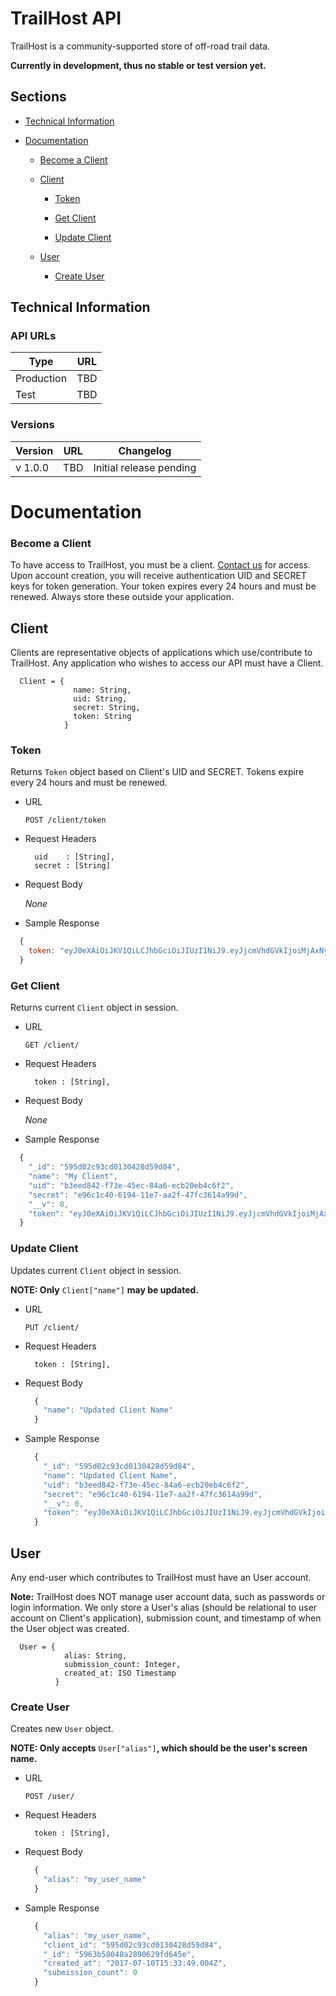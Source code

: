 # TrailHost API

TrailHost is a community-supported store of off-road trail data.

**Currently in development, thus no stable or test version yet.**

## Sections

* [Technical Information](#technical-information)

* [Documentation](#documentation)

  * [Become a Client](#become-a-client)

  * [Client](#client)

    * [Token](#token)

    * [Get Client](#get-client)

    * [Update Client](#update-client)

  * [User](#user)

    * [Create User](#create-user)

## Technical Information
### API URLs

| Type | URL |
| ------ | ------ |
| Production | TBD |
| Test | TBD |

### Versions

| Version | URL | Changelog |
| ----- | ------ | ------ |
| v 1.0.0 | TBD | Initial release pending |

# Documentation
### Become a Client
To have access to TrailHost, you must be a client. [Contact us](mailto:shelby@shelbysolomon.net) for access. Upon account creation, you will receive authentication UID and SECRET keys for token generation. Your token expires every 24 hours and must be renewed. Always store these outside your application.

## Client

Clients are representative objects of applications which use/contribute to TrailHost. Any application who wishes to access our API must have a Client.

```
  Client = {
              name: String,
              uid: String,
              secret: String,
              token: String
            }
```

### Token

  Returns `Token` object based on Client's UID and SECRET. Tokens expire every 24 hours and must be renewed.

  * URL

    `POST /client/token`

  * Request Headers

    ```
      uid    : [String],
      secret : [String]
    ```

  * Request Body

    *None*

  * Sample Response
  ```javascript
    {
      token: "eyJ0eXAiOiJKV1QiLCJhbGciOiJIUzI1NiJ9.eyJjcmVhdGVkIjoiMjAxNy0wNy0wNVQxNzowNzo1MS4yOTRaIn0.dDIeUGZ52xVDrUXa5itPzTgmPfQxmfbWs-E8iXF0h1A"
    }
  ```

### Get Client

  Returns current `Client` object in session.

  * URL

    `GET /client/`

  * Request Headers

    ```
      token : [String],
    ```

  * Request Body

    *None*

  * Sample Response
  ```javascript
    {
      "_id": "595d02c93cd0130428d59d84",
      "name": "My Client",
      "uid": "b3eed842-f73e-45ec-84a6-ecb20eb4c6f2",
      "secret": "e96c1c40-6194-11e7-aa2f-47fc3614a99d",
      "__v": 0,
      "token": "eyJ0eXAiOiJKV1QiLCJhbGciOiJIUzI1NiJ9.eyJjcmVhdGVkIjoiMjAxNy0wNy0wNVQxOToxNjo1NC41MzBaIn0.AR3AvGp9oRAaxk107Rtxt4WnfsjYkfHnMcDJxQj_bwo"
    }
  ```

### Update Client

  Updates current `Client` object in session.

  **NOTE: Only** `Client["name"]` **may be updated.**

  * URL

    `PUT /client/`

  * Request Headers

    ```
      token : [String],
    ```

  * Request Body

    ```javascript
      {
        "name": "Updated Client Name"
      }
    ```

  * Sample Response
    ```javascript
      {
        "_id": "595d02c93cd0130428d59d84",
        "name": "Updated Client Name",
        "uid": "b3eed842-f73e-45ec-84a6-ecb20eb4c6f2",
        "secret": "e96c1c40-6194-11e7-aa2f-47fc3614a99d",
        "__v": 0,
        "token": "eyJ0eXAiOiJKV1QiLCJhbGciOiJIUzI1NiJ9.eyJjcmVhdGVkIjoiMjAxNy0wNy0wNVQxOToxNjo1NC41MzBaIn0.AR3AvGp9oRAaxk107Rtxt4WnfsjYkfHnMcDJxQj_bwo"
      }
    ```

## User

Any end-user which contributes to TrailHost must have an User account.

**Note:** TrailHost does NOT manage user account data, such as passwords or login information. We only store a User's alias (should be relational to user account on Client's application), submission count, and timestamp of when the User object was created.

```
  User = {
            alias: String,
            submission_count: Integer,
            created_at: ISO Timestamp
          }
```

### Create User

  Creates new `User` object.

  **NOTE: Only accepts** `User["alias"]`**, which should be the user's screen name.**

  * URL

    `POST /user/`

  * Request Headers

    ```
      token : [String],
    ```

  * Request Body

    ```javascript
      {
        "alias": "my_user_name"
      }
    ```

  * Sample Response
    ```javascript
      {
        "alias": "my_user_name",
        "client_id": "595d02c93cd0130428d59d84",
        "_id": "5963b58048a2890629fd645e",
        "created_at": "2017-07-10T15:33:49.004Z",
        "submission_count": 0
      }
    ```
